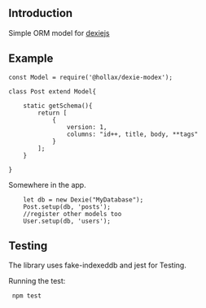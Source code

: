 ## Introduction

Simple ORM model for [dexiejs](https://dexie.org/)

## Example

```[javascript]
const Model = require('@hollax/dexie-modex');

class Post extend Model{

    static getSchema(){
        return [
            {
                version: 1,
                columns: "id++, title, body, **tags"
            }
        ];
    }

}

```

Somewhere in the app.

```
    let db = new Dexie("MyDatabase");
    Post.setup(db, 'posts');
    //register other models too
    User.setup(db, 'users');

```


## Testing

The library uses fake-indexeddb and jest for Testing.

Running the test:
```
 npm test

```